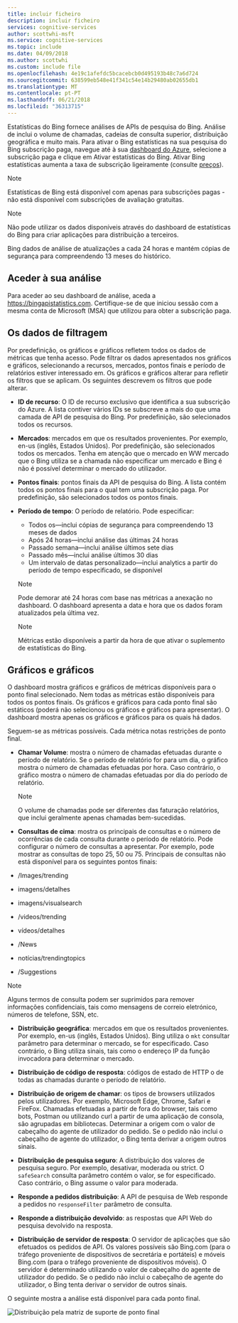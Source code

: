 ```yaml
---
title: incluir ficheiro
description: incluir ficheiro
services: cognitive-services
author: scottwhi-msft
ms.service: cognitive-services
ms.topic: include
ms.date: 04/09/2018
ms.author: scottwhi
ms.custom: include file
ms.openlocfilehash: 4e19c1afefdc5bcacebcb0d495193b48c7a6d724
ms.sourcegitcommit: 638599eb548e41f341c54e14b29480ab02655db1
ms.translationtype: MT
ms.contentlocale: pt-PT
ms.lasthandoff: 06/21/2018
ms.locfileid: "36313715"
---
```

Estatísticas do Bing fornece análises de APIs de pesquisa do Bing. Análise de inclui o volume de chamadas, cadeias de consulta superior, distribuição geográfica e muito mais. Para ativar o Bing estatísticas na sua pesquisa do Bing subscrição paga, navegue até à sua [dashboard do Azure](https://portal.azure.com/#create/Microsoft.CognitiveServicesBingSearch-v7), selecione a subscrição paga e clique em Ativar estatísticas do Bing. Ativar Bing estatísticas aumenta a taxa de subscrição ligeiramente (consulte [preços](https://aka.ms/bingstatisticspricing)).


> [!NOTE]
> Estatísticas de Bing está disponível com apenas para subscrições pagas - não está disponível com subscrições de avaliação gratuitas. 

> [!NOTE]
> Não pode utilizar os dados disponíveis através do dashboard de estatísticas do Bing para criar aplicações para distribuição a terceiros.

Bing dados de análise de atualizações a cada 24 horas e mantém cópias de segurança para compreendendo 13 meses do histórico.

## <a name="accessing-your-analytics"></a>Aceder à sua análise

Para aceder ao seu dashboard de análise, aceda a https://bingapistatistics.com. Certifique-se de que iniciou sessão com a mesma conta de Microsoft (MSA) que utilizou para obter a subscrição paga.


## <a name="filtering-the-data"></a>Os dados de filtragem

Por predefinição, os gráficos e gráficos refletem todos os dados de métricas que tenha acesso. Pode filtrar os dados apresentados nos gráficos e gráficos, selecionando a recursos, mercados, pontos finais e período de relatórios estiver interessado em. Os gráficos e gráficos alterar para refletir os filtros que se aplicam. Os seguintes descrevem os filtros que pode alterar.

- **ID de recurso**: O ID de recurso exclusivo que identifica a sua subscrição do Azure. A lista contiver vários IDs se subscreve a mais do que uma camada de API de pesquisa do Bing. Por predefinição, são selecionados todos os recursos.  
  
- **Mercados**: mercados em que os resultados provenientes. Por exemplo, en-us (inglês, Estados Unidos). Por predefinição, são selecionados todos os mercados. Tenha em atenção que o mercado en WW mercado que o Bing utiliza se a chamada não especificar um mercado e Bing é não é possível determinar o mercado do utilizador.  
  
- **Pontos finais**: pontos finais da API de pesquisa do Bing. A lista contém todos os pontos finais para o qual tem uma subscrição paga. Por predefinição, são selecionados todos os pontos finais.  

- **Período de tempo**: O período de relatório. Pode especificar:  
  
  - Todos os&mdash;inclui cópias de segurança para compreendendo 13 meses de dados  
  - Após 24 horas&mdash;inclui análise das últimas 24 horas  
  - Passado semana&mdash;inclui análise últimos sete dias  
  - Passado mês&mdash;inclui análise últimos 30 dias  
  - Um intervalo de datas personalizado&mdash;inclui analytics a partir do período de tempo especificado, se disponível  
  
  > [!NOTE]  
  > Pode demorar até 24 horas com base nas métricas a anexação no dashboard. O dashboard apresenta a data e hora que os dados foram atualizados pela última vez.  
  
  > [!NOTE]  
  > Métricas estão disponíveis a partir da hora de que ativar o suplemento de estatísticas do Bing. 


## <a name="charts-and-graphs"></a>Gráficos e gráficos

O dashboard mostra gráficos e gráficos de métricas disponíveis para o ponto final selecionado. Nem todas as métricas estão disponíveis para todos os pontos finais. Os gráficos e gráficos para cada ponto final são estáticos (poderá não selecionou os gráficos e gráficos para apresentar). O dashboard mostra apenas os gráficos e gráficos para os quais há dados. 

<!--
For example, if you don't include the User-Agent header in your calls, the dashboard will not include device-related graphs.
-->

Seguem-se as métricas possíveis. Cada métrica notas restrições de ponto final. 

- **Chamar Volume**: mostra o número de chamadas efetuadas durante o período de relatório. Se o período de relatório for para um dia, o gráfico mostra o número de chamadas efetuadas por hora. Caso contrário, o gráfico mostra o número de chamadas efetuadas por dia do período de relatório.  
  
  > [!NOTE]
  > O volume de chamadas pode ser diferentes das faturação relatórios, que inclui geralmente apenas chamadas bem-sucedidas. 
  
-  **Consultas de cima**: mostra os principais de consultas e o número de ocorrências de cada consulta durante o período de relatório. Pode configurar o número de consultas a apresentar. Por exemplo, pode mostrar as consultas de topo 25, 50 ou 75. Principais de consultas não está disponível para os seguintes pontos finais:  
  
  - /Images/trending
  - imagens/detalhes
  - imagens/visualsearch
  - /videos/trending
  - vídeos/detalhes
  - /News
  - notícias/trendingtopics
  - /Suggestions  
  
  > [!NOTE]  
  > Alguns termos de consulta podem ser suprimidos para remover informações confidenciais, tais como mensagens de correio eletrónico, números de telefone, SSN, etc.  

- **Distribuição geográfica**: mercados em que os resultados provenientes. Por exemplo, en-us (inglês, Estados Unidos). Bing utiliza o `mkt` consultar parâmetro para determinar o mercado, se for especificado. Caso contrário, o Bing utiliza sinais, tais como o endereço IP da função invocadora para determinar o mercado.  
  
- **Distribuição de código de resposta**: códigos de estado de HTTP o de todas as chamadas durante o período de relatório.  
  
- **Distribuição de origem de chamar**: os tipos de browsers utilizados pelos utilizadores. Por exemplo, Microsoft Edge, Chrome, Safari e FireFox. Chamadas efetuadas a partir de fora do browser, tais como bots, Postman ou utilizando curl a partir de uma aplicação de consola, são agrupadas em bibliotecas. Determinar a origem com o valor de cabeçalho do agente de utilizador do pedido. Se o pedido não inclui o cabeçalho de agente do utilizador, o Bing tenta derivar a origem outros sinais.  
  
- **Distribuição de pesquisa seguro**: A distribuição dos valores de pesquisa seguro. Por exemplo, desativar, moderada ou strict. O `safeSearch` consulta parâmetro contém o valor, se for especificado. Caso contrário, o Bing assume o valor para moderada.  
  
- **Responde a pedidos distribuição**: A API de pesquisa de Web responde a pedidos no `responseFilter` parâmetro de consulta.  
  
- **Responde a distribuição devolvido**: as respostas que API Web do pesquisa devolvido na resposta.  
  
- **Distribuição de servidor de resposta**: O servidor de aplicações que são efetuados os pedidos de API. Os valores possíveis são Bing.com (para o tráfego proveniente de dispositivos de secretária e portáteis) e móveis Bing.com (para o tráfego proveniente de dispositivos móveis). O servidor é determinado utilizando o valor de cabeçalho do agente de utilizador do pedido. Se o pedido não inclui o cabeçalho de agente do utilizador, o Bing tenta derivar o servidor de outros sinais.  
  


O seguinte mostra a análise está disponível para cada ponto final.

![Distribuição pela matriz de suporte de ponto final](./media/cognitive-services-bing-statistics/bing-statistics-matrix.PNG)


